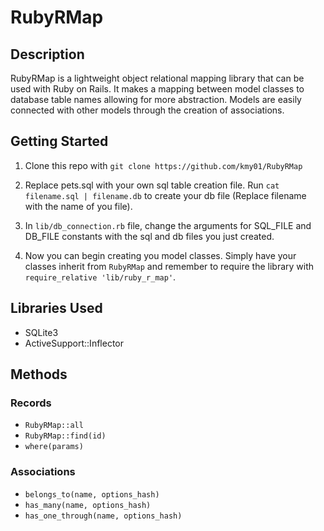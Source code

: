 # RubyRMap

## Description

RubyRMap is a lightweight object relational mapping library that can be used with Ruby on Rails. It makes a mapping between model classes to database table names allowing for more abstraction. Models are easily connected with other models through the creation of associations.

## Getting Started

1. Clone this repo with `git clone https://github.com/kmy01/RubyRMap`

2. Replace pets.sql with your own sql table creation file. Run `cat filename.sql | filename.db` to create your db file (Replace filename with the name of you file).

3. In `lib/db_connection.rb` file, change the arguments for SQL_FILE and DB_FILE constants with the sql and db files you just created.

4. Now you can begin creating you model classes. Simply have your classes inherit from `RubyRMap` and remember to require the library with `require_relative 'lib/ruby_r_map'`.

## Libraries Used

- SQLite3
- ActiveSupport::Inflector

## Methods

### Records
- `RubyRMap::all`
- `RubyRMap::find(id)`
- `where(params)`

### Associations
- `belongs_to(name, options_hash)`
- `has_many(name, options_hash)`
- `has_one_through(name, options_hash)`
